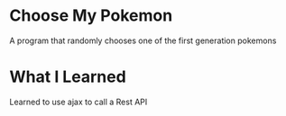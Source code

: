 # Choose My Pokemon
A program that randomly chooses one of the first generation pokemons


# What I Learned
 Learned to use ajax to call a Rest API
